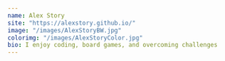 ```yaml
---
name: Alex Story
site: "https://alexstory.github.io/"
image: "/images/AlexStoryBW.jpg"
colorimg: "/images/AlexStoryColor.jpg"
bio: I enjoy coding, board games, and overcoming challenges 
---
```

